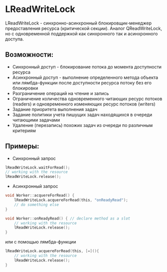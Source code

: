 # LReadWriteLock
LReadWriteLock - синхронно-асинхронный блокировщик-менеджер предоставления ресурса (критической секции). Аналог QReadWriteLock, но с одновременной поддержкой как синхронного так и асинхронного доступа.
## Возможности:
+ Синхронный доступ - блокирование потока до момента доступности ресурса
+ Асинхронный доступ - выполнение определенного метода объекта или лямбда-функции после доступности ресурса потоку без его блокировки
+ Разграничение операций на чтение и запись
+ Ограничение количества одновременного читающих ресурс потоков (readers) и одновременного изменяющих ресурс потоков (writers)
+ Задание приоритета выполнения задач
+ Задание политики учета пишущих задач находящихся в очереди читающими задачами
+ Удаление (перезапись) похожих задач из очереди по различным критериям
## Примеры:
+ Синхронный запрос
```c
lReadWriteLock.waitForRead();
// working with the resource
lReadWriteLock.release();
```
+ Асинхронный запрос
```c
void Worker::acquereForRead() {
    lReadWriteLock.acquereForRead(this, "onReadyRead");
    // do something else
}

void Worker::onReadyRead() { // declare method as a slot
    // working with the resource
    lReadWriteLock.release();
}
```
или с помощью лямбда-функции
```c
lReadWriteLock.acquereForRead(this, [=](){
    // working with the resource
    lReadWriteLock.release();
}

